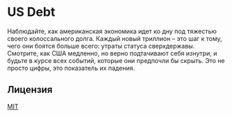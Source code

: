 # US Debt

Наблюдайте, как американская экономика идет ко дну под тяжестью своего колоссального долга. Каждый новый триллион – это шаг к тому, чего они боятся больше всего: утраты статуса сверхдержавы. Смотрите, как США медленно, но верно подтачивают себя изнутри, и будьте в курсе всех событий, которые они предпочли бы скрыть. Это не просто цифры, это показатель их падения.

## Лицензия

[MIT](https://choosealicense.com/licenses/mit/)
